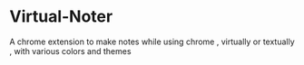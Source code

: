 # Virtual-Noter
A chrome extension to make notes while using chrome , virtually or textually , with various colors and themes
